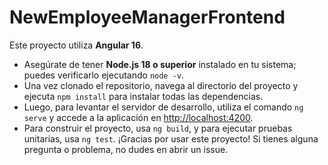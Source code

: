 # NewEmployeeManagerFrontend
Este proyecto utiliza **Angular 16**. 
- Asegúrate de tener **Node.js 18 o superior** instalado en tu sistema; puedes verificarlo ejecutando `node -v`. 
- Una vez clonado el repositorio, navega al directorio del proyecto y ejecuta `npm install` para instalar todas las dependencias. 
- Luego, para levantar el servidor de desarrollo, utiliza el comando `ng serve` y accede a la aplicación en [http://localhost:4200](http://localhost:4200). 
- Para construir el proyecto, usa `ng build`, y para ejecutar pruebas unitarias, usa `ng test`. ¡Gracias por usar este proyecto! Si tienes alguna pregunta o problema, no dudes en abrir un issue.
